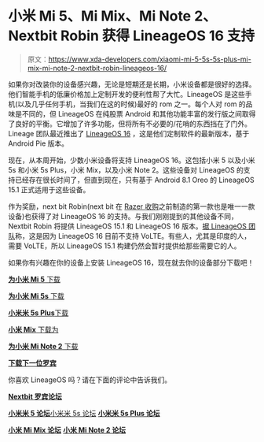 # 小米 Mi 5、Mi Mix、Mi Note 2、Nextbit Robin 获得 LineageOS 16 支持

> 原文：<https://www.xda-developers.com/xiaomi-mi-5-5s-5s-plus-mi-mix-mi-note-2-nextbit-robin-lineageos-16/>

如果你对改装你的设备感兴趣，无论是短期还是长期，小米设备都是很好的选择。他们智能手机的低廉价格加上定制开发的便利性帮了大忙。LineageOS 是这些手机(以及几乎任何手机，当我们在这的时候)最好的 rom 之一。每个人对 rom 的品味是不同的，但 LineageOS 在纯股票 Android 和其他功能丰富的发行版之间取得了良好的平衡。它增加了许多功能，但将所有不必要的/花哨的东西挡在了门外。Lineage 团队最近推出了 [LineageOS 16](https://www.xda-developers.com/lineageos-16-android-pie/) ，这是他们定制软件的最新版本，基于 Android Pie 版本。

现在，从本周开始，少数小米设备将支持 LineageOS 16。这包括小米 5 以及小米 5s 和小米 5s Plus，小米 Mix，以及小米 Note 2。这些设备对 LineageOS 的支持已经存在很长时间了，但直到现在，只有基于 Android 8.1 Oreo 的 LineageOS 15.1 正式适用于这些设备。

作为奖励，next bit Robin(next bit 在 [Razer 收购](https://www.xda-developers.com/nextbit-has-officially-been-acquired-by-razer/)之前制造的第一款也是唯一一款设备)也获得了对 LineageOS 16 的支持。与我们刚刚提到的其他设备不同，Nextbit Robin 将提供 LineageOS 15.1 和 LineageOS 16 版本。[据 LineageOS 团队](https://review.lineageos.org/c/LineageOS/lineage_wiki/+/244573/5)称，这是因为 LineageOS 16 目前不支持 VoLTE。有些人，尤其是印度的人，需要 VoLTE，所以 LineageOS 15.1 构建仍然会暂时提供给那些需要它的人。

如果你有兴趣在你的设备上安装 LineageOS 16，现在就去你的设备部分下载吧！

[**为小米 Mi 5** 下载 ](https://download.lineageos.org/gemini)

[**为小米 Mi 5s** 下载 ](https://download.lineageos.org/capricorn)

[**小米米 5s Plus**下载](https://download.lineageos.org/natrium)

[**小米 Mix** 下载为 ](https://download.lineageos.org/lithium)

[**为小米 Mi Note 2** 下载 ](https://download.lineageos.org/scorpio)

[**下载下一位罗宾**](https://download.lineageos.org/ether)

你喜欢 LineageOS 吗？请在下面的评论中告诉我们。

[**Nextbit 罗宾论坛**](https://forum.xda-developers.com/nextbit-robin)

[**小米米 5 论坛**](https://forum.xda-developers.com/mi-5)[小米米 5s 论坛](https://forum.xda-developers.com/mi-5s) [**小米米 5s Plus 论坛**](https://forum.xda-developers.com/mi-5s-plus)

[**小米 Mi Mix 论坛**](https://forum.xda-developers.com/mi-mix) [**小米 Mi Note 2 论坛**](https://forum.xda-developers.com/mi-note-2)